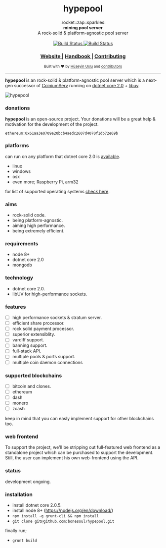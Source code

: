 <h1 align="center">hypepool</h1>

<div align="center">
  :rocket::zap::sparkles: 
</div>
<div align="center">
  <strong>mining pool server</strong>
</div>
<div align="center">
  A rock-solid & platform-agnostic pool server
</div>

<br />

<div align="center">
  <!-- Build Status -->
  <a href="https://circleci.com/gh/bonesoul/hypepool/tree/develop">
    <img src="https://circleci.com/gh/bonesoul/hypepool/tree/develop.svg?style=svg&circle-token=2de3caa01614f309bedc9a2e6f986008e9e7c3af"
      alt="Build Status" />
  </a>
  <!-- Documentation -->
  <a href="https://readthedocs.org/projects/coiniumserv/?badge=latest">
    <img src="https://readthedocs.org/projects/hypepool-book/badge/?version=latest"
      alt="Build Status" />
  </a> 
</div>

<div align="center">
  <h3>
    <a href="#">
      Website
    </a>
    <span> | </span>
    <a href="#">
      Handbook
    </a>
    <span> | </span>
    <a href="https://github.com/bonesoul/hypepool/blob/develop/CONTRIBUTING.md">
      Contributing
    </a>
  </h3>
</div>

<div align="center">
  <sub>Built with ❤︎ by
  <a href="https://github.com/bonesoul">Hüseyin Uslu</a> and
  <a href="https://github.com/bonesoul/hypepool/graphs/contributors">
    contributors
  </a>
</div>

---

**hypepool** is an rock-solid & platform-agnostic pool server which is a next-gen successor of [CoiniumServ](https://github.com/bonesoul/CoiniumServ) running on [dotnet core 2.0](https://github.com/dotnet/core) + [libuv](https://github.com/libuv/libuv).

![hypepool](https://image.ibb.co/cLaDKG/hypepool.png)

### donations

**hypepool** is an open-source project. Your donations will be a great help & motivation for the development of the project.

```
ethereum:0x61aa3e0709e20bcb4aedc2607d4070f1db72e69b
```

### platforms

can run on any platform that dotnet core 2.0 is [available](https://github.com/dotnet/core/blob/master/platforms.md).
* linux
* windows
* osx
* even more; Raspberry Pi, arm32

for list of supported operating systems [check here](https://github.com/dotnet/core/blob/master/release-notes/2.0/2.0-supported-os.md).

### aims

* rock-solid code.
* being platform-agnostic.
* aiming high performance.
* being extremely efficient.

### requirements

* node 8+
* dotnet core 2.0
* mongodb

### technology

* dotnet core 2.0.
* libUV for high-performance sockets.

### features

- [ ] high performance sockets & stratum server.
- [ ] efficient share processor.
- [ ] rock solid payment processor.      
- [ ] superior extensiblity.
- [ ] vardiff support.
- [ ] banning support.
- [ ] full-stack API.
- [ ] multiple pools & ports support.
- [ ] multiple coin daemon connections

### supported blockchains

- [ ] bitcoin and clones.
- [ ] ethereum
- [ ] dash
- [ ] monero
- [ ] zcash

keep in mind that you can easly implement support for other blockchains too.

### web frontend

To support the project, we'll be stripping out full-featured web frontend as a standalone project which can be purchased to support the development. Still, the user can implement his own web-frontend using the API.

### status

development ongoing.

### installation

* install dotnet core 2.0.5.
* install node 8+ (https://nodejs.org/en/download/)
* `npm install -g grunt-cli && npm install`
* `git clone git@github.com:bonesoul/hypepool.git`

finally run;
* `grunt build`
